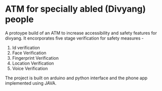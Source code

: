 # ATM for specially abled (Divyang) people

A protoype build of an ATM to increase accessibility and safety features for divyang. 
It encorporates five stage verification for safety measures - 
  1. Id verification
  2. Face Verification
  3. Fingerprint Verification
  4. Location Verification
  5. Voice Verification
  
The project is built on arduino and python interface and the phone app implemented using JAVA.
